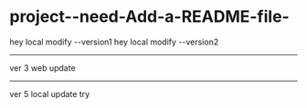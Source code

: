 # project--need-Add-a-README-file-


hey local modify --version1
hey local modify --version2



-----

ver 3 web update



---

ver 5 local update try
